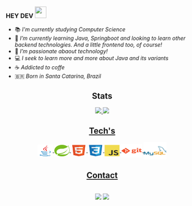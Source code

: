 
### <strong>HEY DEV</strong>  <img src="https://raw.githubusercontent.com/kaueMarques/kaueMarques/master/hi.gif"  height="30px" width="30px">

- 📚 <i>I'm currently studying Computer Science</i>
- 🌱 <i>I’m currently learning Java, Springboot and looking to learn other backend technologies. And a little frontend too, of course!</i>
- 💜 <i>I’m passionate abaout technology!</i>
- 💻 <i>I seek to learn more and more about Java and its variants</i>
- ☕ <i>Addicted to coffe</i>
- 🇧🇷  <i>Born in Santa Catarina, Brazil</i>


<h2 align="center">Stats</h2>

<div align="center">
  <a href="https://github.com/aarthgmendes">
  <img height="150em" src="https://github-readme-stats.vercel.app/api?username=aarthgmendes&show_icons=true&theme=algolia&include_all_commits=true&count_private=true"/>
  <img height="150em" src="https://github-readme-stats.vercel.app/api/top-langs/?username=aarthgmendes&layout=compact&langs_count=7&theme=algolia"/>
</div>
</div>

<h2 align="center">Tech's</h2>
<div display: "inline-block" align="center"> 
<img align="center" alt="java" height="30" width="40" src="https://github.com/devicons/devicon/blob/master/icons/java/java-original.svg">
<img align="center" alt="spring" height="30" width="40" src="https://github.com/devicons/devicon/blob/master/icons/spring/spring-original.svg">
<img align="center" alt="HTML" height="30" width="40" src="https://github.com/devicons/devicon/blob/master/icons/html5/html5-original.svg">
<img align="center" alt="CSS" height="30" width="40" src="https://github.com/devicons/devicon/blob/master/icons/css3/css3-original.svg" />
<img align="center" alt="js" height="30" width="40" src="https://github.com/devicons/devicon/blob/master/icons/javascript/javascript-original.svg" />
<img align="center" alt="git" height="35" width="55" src="https://github.com/devicons/devicon/blob/master/icons/git/git-plain-wordmark.svg">
<img align="center" alt="mysql" height="45" width="60" src="https://raw.githubusercontent.com/devicons/devicon/master/icons/mysql/mysql-original-wordmark.svg">
</div>

<h2 align="center">Contact</h2>
<div align = "center"><br>
  <a href="https://instagram.com/aarthgmendes" target="_blank"><img src="https://img.shields.io/badge/-Instagram-%23E4405F?style=for-the-badge&logo=instagram&logoColor=white" target="_blank"></a>
  <a href="https://www.linkedin.com/in/arthurgmendes/" target="_blank"><img src="https://img.shields.io/badge/-LinkedIn-%230077B5?style=for-the-badge&logo=linkedin&logoColor=white" target="_blank"></a>  
</div>
</div>
